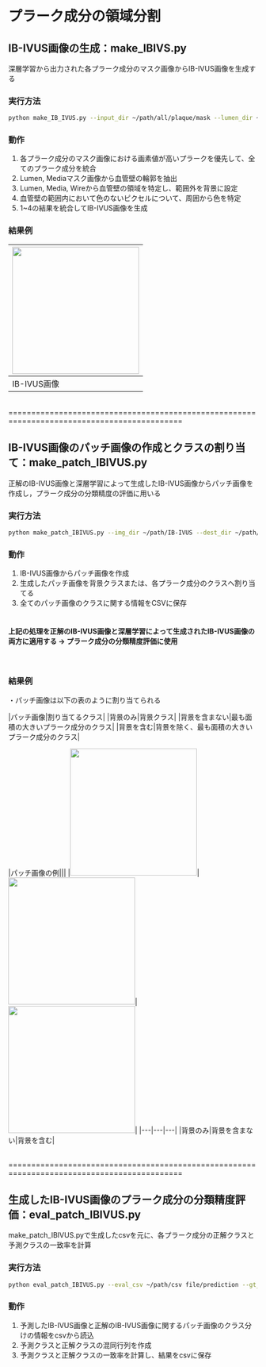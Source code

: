 # プラーク成分の領域分割
## IB-IVUS画像の生成：make_IBIVS.py
深層学習から出力された各プラーク成分のマスク画像からIB-IVUS画像を生成する
### 実行方法
```bash
python make_IB_IVUS.py --input_dir ~/path/all/plaque/mask --lumen_dir ~/path/lumen/mask --media_dir ~/path/media/mask --wire_dir ~/path/wire/mask --dest_dir ~path/output
```
### 動作
1. 各プラーク成分のマスク画像における画素値が高いプラークを優先して、全てのプラーク成分を統合<br>
2. Lumen, Mediaマスク画像から血管壁の輪郭を抽出<br>
3. Lumen, Media, Wireから血管壁の領域を特定し、範囲外を背景に設定<br>
4. 血管壁の範囲内において色のないピクセルについて、周囲から色を特定<br>
5. 1~4の結果を統合してIB-IVUS画像を生成<br>

### 結果例
|<img src = "https://github.com/RyoTakeshita0910/IVUS-2024/assets/104045526/0a7056b6-ba33-4686-9caf-44f3f4f00c42.png" width="256" height="256">|
|---|
|IB-IVUS画像|


<br>
============================================================================================
<br>

## IB-IVUS画像のパッチ画像の作成とクラスの割り当て：make_patch_IBIVUS.py
正解のIB-IVUS画像と深層学習によって生成したIB-IVUS画像からパッチ画像を作成し，プラーク成分の分類精度の評価に用いる
### 実行方法
```bash
python make_patch_IBIVUS.py --img_dir ~/path/IB-IVUS --dest_dir ~/path/output --csv_name output csv file name
```

### 動作
1. IB-IVUS画像からパッチ画像を作成<br>
2. 生成したパッチ画像を背景クラスまたは、各プラーク成分のクラスへ割り当てる<br>
3. 全てのパッチ画像のクラスに関する情報をCSVに保存<br><br>

#### 上記の処理を正解のIB-IVUS画像と深層学習によって生成されたIB-IVUS画像の両方に適用する -> プラーク成分の分類精度評価に使用

<br>

### 結果例
・パッチ画像は以下の表のように割り当てられる

|パッチ画像|割り当てるクラス|
|背景のみ|背景クラス|
|背景を含まない|最も面積の大きいプラーク成分のクラス|
|背景を含む|背景を除く、最も面積の大きいプラーク成分のクラス|

|パッチ画像の例|||
|<img src="https://github.com/RyoTakeshita0910/IVUS-2024/assets/104045526/1e44298c-8f56-4ac0-b751-7abf03511c47.png" width="256" height="256">|<img src="https://github.com/RyoTakeshita0910/IVUS-2024/assets/104045526/16b7e10a-b0d8-4fb3-b5cb-9cf6695946e7.png" width="256" height="256">|<img src="https://github.com/RyoTakeshita0910/IVUS-2024/assets/104045526/a3aca23f-407c-411a-b308-e996718e2fde.png" width="256" height="256">|
|---|---|---|
|背景のみ|背景を含まない|背景を含む|



<br>
============================================================================================
<br>

## 生成したIB-IVUS画像のプラーク成分の分類精度評価：eval_patch_IBIVUS.py
make_patch_IBIVUS.pyで生成したcsvを元に、各プラーク成分の正解クラスと予測クラスの一致率を計算
### 実行方法
```bash
python eval_patch_IBIVUS.py --eval_csv ~/path/csv file/prediction --gt_csv ~/path/csv file/ground-truth --out_csv ~/path/csv file/output
```

### 動作
1. 予測したIB-IVUS画像と正解のIB-IVUS画像に関するパッチ画像のクラス分けの情報をcsvから読込<br>
2. 予測クラスと正解クラスの混同行列を作成<br>
3. 予測クラスと正解クラスの一致率を計算し、結果をcsvに保存<br>
